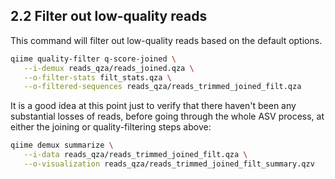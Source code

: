## 2.2 Filter out low-quality reads

This command will filter out low-quality reads based on the default options.

```bash
qiime quality-filter q-score-joined \
   --i-demux reads_qza/reads_joined.qza \
   --o-filter-stats filt_stats.qza \
   --o-filtered-sequences reads_qza/reads_trimmed_joined_filt.qza
```

It is a good idea at this point just to verify that there haven't been any substantial losses of reads, before going through the whole ASV process, at either the joining or quality-filtering steps above:

```bash
qiime demux summarize \
   --i-data reads_qza/reads_trimmed_joined_filt.qza \
   --o-visualization reads_qza/reads_trimmed_joined_filt_summary.qzv
```
